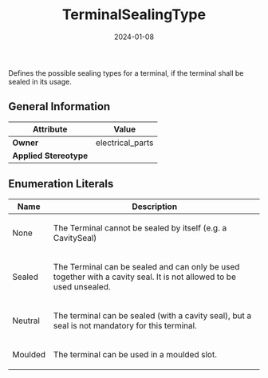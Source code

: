 ﻿---
title: TerminalSealingType
toc: false
type: specs
date: "2024-01-08"
draft: false
specification: VEC
version: 2.1.0
documentType: "Recommendation"
elementType: Class
classes:
  - TerminalSealingType
menu_name: vec-2.1.0
---
<p> Defines the possible sealing types for a terminal, if the terminal shall be sealed in its usage.      </p>

## General Information

| Attribute               | Value |
|-------------------------|-------|
| **Owner**               | electrical_parts |
| **Applied Stereotype**  |   |

## Enumeration Literals
| Name          | **Description** |
|---------------|-----------------|
| None | <p> The Terminal cannot be sealed by itself (e.g. a CavitySeal)      </p> |
| Sealed | <p> The Terminal can be sealed and can only be used together with a cavity seal. It is not allowed to be used unsealed.      </p> |
| Neutral | <p> The terminal can be sealed (with a cavity seal), but a seal is not mandatory for this terminal.      </p> |
| Moulded | <p> The terminal can be used in a moulded slot.      </p> |
